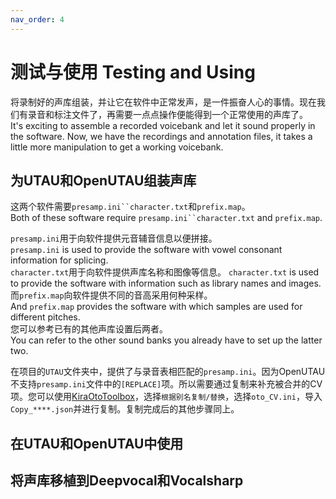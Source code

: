 ```yaml
---
nav_order: 4
---
```


# 测试与使用 Testing and Using

将录制好的声库组装，并让它在软件中正常发声，是一件振奋人心的事情。现在我们有录音和标注文件了，再需要一点点操作便能得到一个正常使用的声库了。  
It's exciting to assemble a recorded voicebank and let it sound properly in the software. Now, we have the recordings and annotation files, it takes a little more manipulation to get a working voicebank.  

## 为UTAU和OpenUTAU组装声库

这两个软件需要`presamp.ini``character.txt`和`prefix.map`。  
Both of these software require `presamp.ini``character.txt` and `prefix.map`.  

`presamp.ini`用于向软件提供元音辅音信息以便拼接。   
`presamp.ini` is used to provide the software with vowel consonant information for splicing.  
`character.txt`用于向软件提供声库名称和图像等信息。 
`character.txt` is used to provide the software with information such as library names and images.  
而`prefix.map`向软件提供不同的音高采用何种采样。  
And `prefix.map` provides the software with which samples are used for different pitches.  
您可以参考已有的其他声库设置后两者。  
You can refer to the other sound banks you already have to set up the latter two.  

在项目的`UTAU`文件夹中，提供了与录音表相匹配的`presamp.ini`。因为OpenUTAU不支持`presamp.ini`文件中的`[REPLACE]`项。所以需要通过复制来补充被合并的CV项。您可以使用[KiraOtoToolbox](https://github.com/shine5402/KiraOtoToolbox)，选择`根据别名复制/替换`，选择`oto_CV.ini`，导入`Copy_****.json`并进行复制。复制完成后的其他步骤同上。  

## 在UTAU和OpenUTAU中使用

## 将声库移植到Deepvocal和Vocalsharp